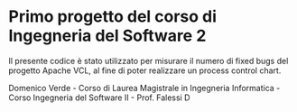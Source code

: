 # Primo progetto del corso di Ingegneria del Software 2
Il presente codice è stato utilizzato per misurare il numero di fixed bugs del progetto Apache VCL, al fine di poter realizzare un process control chart.

Domenico Verde - Corso di Laurea Magistrale in Ingegneria Informatica - Corso Ingegneria del Software II - Prof. Falessi D
